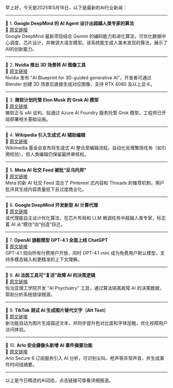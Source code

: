 早上好，今天是2025年5月16日，以下是最新的AI行业新闻：

---

📌 1. **Google DeepMind 的 AI Agent 设计出超越人类专家的算法**  
🔗 [原文链接](https://www.wired.com/story/google-deepminds-ai-agent-dreams-up-algorithms-beyond-human-expertise/)  
Google DeepMind 最新项目结合 Gemini 的编码能力和进化算法，可优化数据中心调度、芯片设计，并微调大语言模型。该系统能生成人类未发现的算法，展示了AI的创新能力。

---

📌 2. **Nvidia 推出 3D 场景转 AI 图像工具**  
🔗 [原文链接](https://www.theverge.com/news/658613/nvidia-ai-blueprint-blender-3d-image-references/)  
Nvidia 发布 "AI Blueprint for 3D-guided generative AI"，开发者可通过 Blender 创建 3D 场景后直接生成对应图像，支持 RTX 4080 及以上显卡。

---

📌 3. **微软计划托管 Elon Musk 的 Grok AI 模型**  
🔗 [原文链接](https://www.theverge.com/notepad-microsoft-newsletter/659535/microsoft-elon-musk-grok-ai-azure-ai-foundry-notepad)  
微软正与 xAI 谈判，拟通过 Azure AI Foundry 服务托管 Grok 模型，工程师已开始部署相关基础设施。

---

📌 4. **Wikipedia 引入生成式 AI 辅助编辑**  
🔗 [原文链接](https://www.theverge.com/ai-artificial-intelligence/659222/wikipedia-generative-ai)  
Wikimedia 基金会宣布将生成式 AI 整合至编辑流程，自动化处理繁琐任务（如引用校验），但人类编辑仍保留最终审核权。

---

📌 5. **Meta AI 社交 Feed 被批“反乌托邦”**  
🔗 [原文链接](https://www.theverge.com/meta/660543/meta-ai-app-social-feed)  
Meta 的新 AI 社交 Feed 混合了 Pinterest 式内容和 Threads 的推荐机制，用户批评其生成内容质量低下且过度商业化。

---

📌 6. **Google DeepMind 开发新型 AI 计算代理**  
🔗 [原文链接](https://www.wired.com/story/google-deepminds-ai-agent-dreams-up-algorithms-beyond-human-expertise/)  
该代理能自主设计优化算法，在芯片布局和 LLM 微调任务中超越人类专家，标志着 AI 从“模仿”向“创造”跃迁。

---

📌 7. **OpenAI 旗舰模型 GPT-4.1 全面上线 ChatGPT**  
🔗 [原文链接](https://www.theverge.com/news/667507/openai-chatgpt-gpt-4-1-ai-model-general-availability)  
GPT-4.1 现向所有付费用户开放，同时 GPT-4.1 mini 成为免费用户默认模型，支持多模态输入和更精准的上下文理解。

---

📌 8. **AI 法医工具可“复活”故障 AI 的决策逻辑**  
🔗 [原文链接](https://gizmodo.com/forensics-tool-reanimates-the-brains-of-ais-that-fail-in-order-to-understand-what-went-wrong-2000596688)  
佐治亚理工学院开发 "AI Psychiatry" 工具，通过算法隔离故障 AI 的决策数据，帮助分析系统错误根源。

---

📌 9. **TikTok 测试 AI 生成图片替代文字（Alt Text）**  
🔗 [原文链接](https://www.theverge.com/news/666632/tiktok-accessibility-ai-generated-alt-text-contrast-bold)  
新功能自动为图片生成描述文本，并同步提升色对比度和字体加粗，优化视障用户访问体验。

---

📌 10. **Arlo 安全摄像头新增 AI 事件摘要功能**  
🔗 [原文链接](https://www.theverge.com/news/664225/arlo-secure-6-video-camera-update-ai)  
Arlo Secure 6 订阅服务引入 AI 分析，可识别尖叫、枪声等异常声音，并生成事件时间线摘要。

---

以上是今日精选的AI动态，点击链接可查看详细报道。
